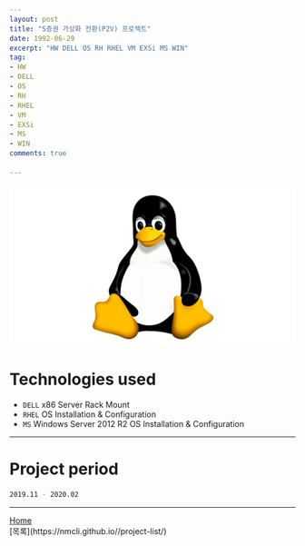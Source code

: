 ```yaml
---
layout: post
title: "S증권 가상화 전환(P2V) 프로젝트"
date: 1992-06-29
excerpt: "HW DELL OS RH RHEL VM EXSi MS WIN"
tag:
- HW
- DELL
- OS
- RH
- RHEL
- VM
- EXSi
- MS
- WIN
comments: true

---
```


![Untitled](/assets/img/linux_logo.png)
# Technologies used
* `DELL` x86 Server Rack Mount
* `RHEL` OS Installation & Configuration
* `MS` Windows Server 2012 R2 OS Installation & Configuration

---

# Project period
```bash
2019.11 - 2020.02
```
---

<div markdown="0"><a href="#" class="btn">Home</a></div>
[목록](https://nmcli.github.io//project-list/)
